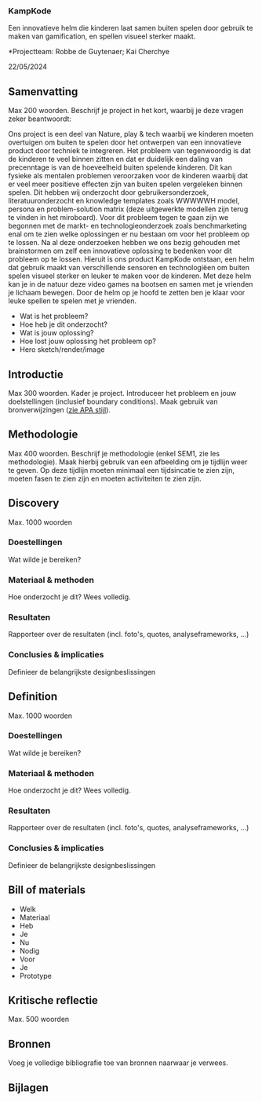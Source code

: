 ### KampKode
Een innovatieve helm die kinderen laat samen buiten spelen door gebruik te maken van gamification, en spellen visueel sterker maakt.

*Projectteam: Robbe de Guytenaer; Kai Cherchye

22/05/2024

## Samenvatting
Max 200 woorden. Beschrijf je project in het kort, waarbij je deze vragen zeker beantwoordt:

Ons project is een deel van Nature, play & tech waarbij we kinderen moeten overtuigen om buiten te spelen door het ontwerpen van een innovatieve product door techniek te integreren. Het probleem van tegenwoordig is dat de kinderen te veel binnen zitten en dat er duidelijk een daling van precenntage is van de hoeveelheid buiten spelende kinderen. Dit kan fysieke als mentalen problemen veroorzaken voor de kinderen waarbij dat er veel meer positieve effecten zijn van buiten spelen vergeleken binnen spelen. Dit hebben wij onderzocht door gebruikersonderzoek, literatuuronderzocht en knowledge templates zoals WWWWWH model, persona en problem-solution matrix (deze uitgewerkte modellen zijn terug te vinden in het miroboard).
Voor dit probleem tegen te gaan zijn we begonnen met de markt- en technologieonderzoek zoals benchmarketing enal om te zien welke oplossingen er nu bestaan om voor het probleem op te lossen. Na al deze onderzoeken hebben we ons bezig gehouden met brainstormen om zelf een innovatieve oplossing te bedenken voor dit probleem op te lossen. Hieruit is ons product KampKode ontstaan, een helm dat gebruik maakt van verschillende sensoren en technologiëen om buiten spelen visueel sterker en leuker te maken voor de kinderen. Met deze helm kan je in de natuur deze video games na bootsen en samen met je vrienden je lichaam bewegen. Door de helm op je hoofd te zetten ben je klaar voor leuke spellen te spelen met je vrienden.
- Wat is het probleem?
- Hoe heb je dit onderzocht?
- Wat is jouw oplossing?
- Hoe lost jouw oplossing het probleem op?
- Hero sketch/render/image

## Introductie
Max 300 woorden.
Kader je project. Introduceer het probleem en jouw doelstellingen (inclusief boundary conditions).
Maak gebruik van bronverwijzingen ([zie APA stijl](https://www.scribbr.nl/category/apa-stijl/)).

## Methodologie
Max 400 woorden. Beschrijf je methodologie (enkel SEM1, zie les methodologie). Maak hierbij gebruik van een afbeelding om je tijdlijn weer te geven. Op deze tijdlijn moeten minimaal een tijdsincatie te zien zijn, moeten fasen te zien zijn en moeten activiteiten te zien zijn.

## Discovery
Max. 1000 woorden
### Doestellingen
Wat wilde je bereiken?
### Materiaal & methoden
Hoe onderzocht je dit? Wees volledig.
### Resultaten
Rapporteer over de resultaten (incl. foto's, quotes, analyseframeworks, ...)
### Conclusies & implicaties
Definieer de belangrijkste designbeslissingen

## Definition
Max. 1000 woorden
### Doestellingen
Wat wilde je bereiken?
### Materiaal & methoden
Hoe onderzocht je dit? Wees volledig.
### Resultaten
Rapporteer over de resultaten (incl. foto's, quotes, analyseframeworks, ...)
### Conclusies & implicaties
Definieer de belangrijkste designbeslissingen

## Bill of materials
- Welk
- Materiaal
- Heb
- Je
- Nu
- Nodig
- Voor
- Je
- Prototype

## Kritische reflectie
Max. 500 woorden

## Bronnen
Voeg je volledige bibliografie toe van bronnen naarwaar je verwees.

## Bijlagen
